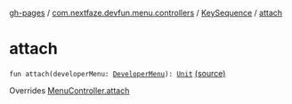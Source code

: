 [gh-pages](../../index.md) / [com.nextfaze.devfun.menu.controllers](../index.md) / [KeySequence](index.md) / [attach](.)

# attach

`fun attach(developerMenu: `[`DeveloperMenu`](../../com.nextfaze.devfun.menu/-developer-menu/index.md)`): `[`Unit`](https://kotlinlang.org/api/latest/jvm/stdlib/kotlin/-unit/index.html) [(source)](https://github.com/NextFaze/dev-fun/tree/master/devfun-menu/src/main/java/com/nextfaze/devfun/menu/controllers/Sequence.kt#L33)

Overrides [MenuController.attach](../../com.nextfaze.devfun.menu/-menu-controller/attach.md)

